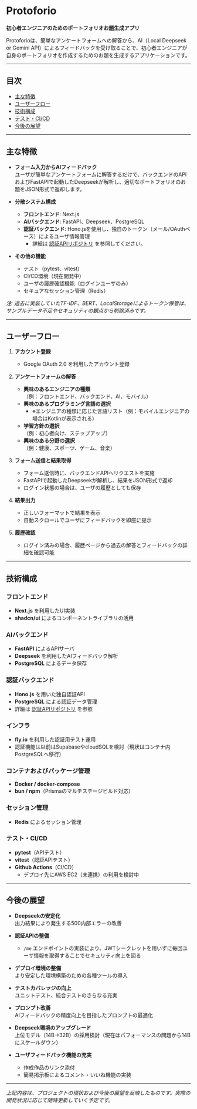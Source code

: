 # Protoforio

**初心者エンジニアのためのポートフォリオお題生成アプリ**

Protoforioは、簡単なアンケートフォームへの解答から、AI（Local Deepseek or Gemini API）によるフィードバックを受け取ることで、初心者エンジニアが自身のポートフォリオを作成するためのお題を生成するアプリケーションです。

---

## 目次

- [主な特徴](#主な特徴)
- [ユーザーフロー](#ユーザーフロー)
- [技術構成](#技術構成)
- [テスト・CI/CD](#テスト・cicd)
- [今後の展望](#今後の展望)

---

## 主な特徴

- **フォーム入力からAIフィードバック**  
  ユーザが簡単なアンケートフォームに解答するだけで、バックエンドのAPIおよびFastAPIで起動したDeepseekが解析し、適切なポートフォリオのお題をJSON形式で返却します。

- **分散システム構成**  
  - **フロントエンド**: Next.js  
  - **AIバックエンド**: FastAPI、Deepseek、PostgreSQL  
  - **認証バックエンド**: Hono.jsを使用し、独自のトークン（メール/OAuthベース）によるユーザ情報管理  
    - 詳細は [認証APIリポジトリ](https://github.com/nowex35/auth) を参照してください。

- **その他の機能**  
  - テスト（pytest、vitest）
  - CI/CD環境（現在開発中）
  - ユーザの履歴確認機能（ログインユーザのみ）
  - セキュアなセッション管理（Redis）

*注: 過去に実装していたTF-IDF、BERT、LocalStorageによるトークン保管は、サンプルデータ不足やセキュリティの観点から削除済みです。*

---

## ユーザーフロー

1. **アカウント登録**  
   - Google OAuth 2.0 を利用したアカウント登録

2. **アンケートフォームの解答**  
   - **興味のあるエンジニアの種類**  
     （例：フロントエンド、バックエンド、AI、モバイル）
   - **興味のあるプログラミング言語の選択**  
     - ※エンジニアの種類に応じた言語リスト（例：モバイルエンジニアの場合はKotlinが表示される）
   - **学習方針の選択**  
     （例：初心者向け、ステップアップ）
   - **興味のある分野の選択**  
     （例：健康、スポーツ、ゲーム、音楽）

3. **フォーム送信と結果取得**  
   - フォーム送信時に、バックエンドAPIへリクエストを実施  
   - FastAPIで起動したDeepseekが解析し、結果をJSON形式で返却  
   - ログイン状態の場合は、ユーザの履歴としても保存

4. **結果出力**  
   - 正しいフォーマットで結果を表示  
   - 自動スクロールでユーザにフィードバックを即座に提示

5. **履歴確認**  
   - ログイン済みの場合、履歴ページから過去の解答とフィードバックの詳細を確認可能

---

## 技術構成

### フロントエンド
- **Next.js** を利用したUI実装
- **shadcn/ui** によるコンポーネントライブラリの活用

### AIバックエンド
- **FastAPI** によるAPIサーバ
- **Deepseek** を利用したAIフィードバック解析
- **PostgreSQL** によるデータ保存

### 認証バックエンド
- **Hono.js** を用いた独自認証API  
- **PostgreSQL** による認証データ管理  
- 詳細は [認証APIリポジトリ](https://github.com/nowex35/auth) を参照

### インフラ
- **fly.io** を利用した認証用テスト運用
- 認証機能は以前はSupabaseやcloudSQLを検討（現状はコンテナ内PostgreSQLへ移行）

### コンテナおよびパッケージ管理
- **Docker / docker-compose**
- **bun / npm**（Prismaのマルチステージビルド対応）

### セッション管理
- **Redis** によるセッション管理

### テスト・CI/CD
- **pytest**（APIテスト）
- **vitest**（認証APIテスト）
- **Github Actions**（CI/CD）
  - デプロイ先にAWS EC2（未連携）の利用を検討中

---

## 今後の展望

- **Deepseekの安定化**  
  出力結果により発生する500内部エラーの改善

- **認証APIの整備**  
  - `/me` エンドポイントの実装により、JWTシークレットを用いずに毎回ユーザ情報を取得することでセキュリティ向上を図る

- **デプロイ環境の整備**  
  より安定した環境構築のための各種ツールの導入

- **テストカバレッジの向上**  
  ユニットテスト、統合テストのさらなる充実

- **プロンプト改善**  
  AIフィードバックの精度向上を目指したプロンプトの最適化

- **Deepseek環境のアップグレード**  
  上位モデル（14B→32B）の採用検討（現在はパフォーマンスの問題から14Bにスケールダウン）

- **ユーザフィードバック機能の充実**  
  - 作成作品のリンク添付
  - 簡易掲示板によるコメント・いいね機能の実装


---

*上記内容は、プロジェクトの現状および今後の展望を反映したものです。実際の開発状況に応じて随時更新していく予定です。*

